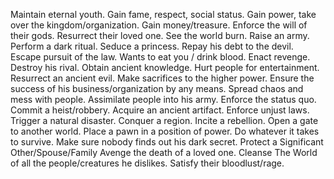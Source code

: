 Maintain eternal youth.
Gain fame, respect, social status.
Gain power, take over the kingdom/organization.
Gain money/treasure.
Enforce the will of their gods.
Resurrect their loved one.
See the world burn.
Raise an army.
Perform a dark ritual.
Seduce a princess.
Repay his debt to the devil.
Escape pursuit of the law.
Wants to eat you / drink blood.
Enact revenge.
Destroy his rival.
Obtain ancient knowledge.
Hurt people for entertainment.
Resurrect an ancient evil.
Make sacrifices to the higher power.
Ensure the success of his business/organization by any means.
Spread chaos and mess with people.
Assimilate people into his army.
Enforce the status quo.
Commit a heist/robbery.
Acquire an ancient artifact.
Enforce unjust laws.
Trigger a natural disaster.
Conquer a region.
Incite a rebellion.
Open a gate to another world.
Place a pawn in a position of power.
Do whatever it takes to survive.
Make sure nobody finds out his dark secret.
Protect a Significant Other/Spouse/Family
Avenge the death of a loved one.
Cleanse The World of all the people/creatures he dislikes.
Satisfy their bloodlust/rage.
